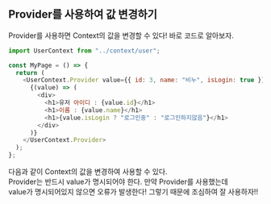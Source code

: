 ## Provider를 사용하여 값 변경하기

Provider를 사용하면 Context의 값을 변경할 수 있다! 바로 코드로 알아보자.

```js
import UserContext from "../context/user";

const MyPage = () => {
  return (
    <UserContext.Provider value={{ id: 3, name: "비누", isLogin: true }}>
      {(value) => (
        <div>
          <h1>유저 아이디 : {value.id}</h1>
          <h1>이름 : {value.name}</h1>
          <h1>{value.isLogin ? "로그인중" : "로그인하지않음"}</h1>
        </div>
      )}
    </UserContext.Provider>
  );
};
```

다음과 같이 Context의 값을 변경하여 사용할 수 있다.  
Provider는 반드시 value가 명시되어야 한다. 만약 Provider를 사용했는데  
value가 명시되어있지 않으면 오류가 발생한다! 그렇기 때문에 조심하여 잘 사용하자!!

